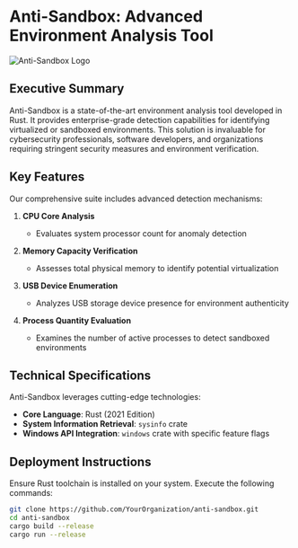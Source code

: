 # Anti-Sandbox: Advanced Environment Analysis Tool

![Anti-Sandbox Logo](https://example.com/path-to-your-logo.png)

## Executive Summary

Anti-Sandbox is a state-of-the-art environment analysis tool developed in Rust. It provides enterprise-grade detection capabilities for identifying virtualized or sandboxed environments. This solution is invaluable for cybersecurity professionals, software developers, and organizations requiring stringent security measures and environment verification.

## Key Features

Our comprehensive suite includes advanced detection mechanisms:

1. **CPU Core Analysis**
   - Evaluates system processor count for anomaly detection

2. **Memory Capacity Verification**
   - Assesses total physical memory to identify potential virtualization

3. **USB Device Enumeration**
   - Analyzes USB storage device presence for environment authenticity

4. **Process Quantity Evaluation**
   - Examines the number of active processes to detect sandboxed environments

## Technical Specifications

Anti-Sandbox leverages cutting-edge technologies:

- **Core Language**: Rust (2021 Edition)
- **System Information Retrieval**: `sysinfo` crate
- **Windows API Integration**: `windows` crate with specific feature flags

## Deployment Instructions

Ensure Rust toolchain is installed on your system. Execute the following commands:

```sh
git clone https://github.com/YourOrganization/anti-sandbox.git
cd anti-sandbox
cargo build --release
cargo run --release
